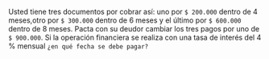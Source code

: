 Usted tiene tres documentos por cobrar así: uno por `$ 200.000` dentro de 4 meses,otro por `$
300.000` dentro de 6 meses y el último por `$ 600.000` dentro de 8 meses. Pacta con su deudor
cambiar los tres pagos por uno de `$ 900.000`. Si la operación financiera se realiza con una tasa de
interés del 4 % mensual `¿en qué fecha se debe pagar?`